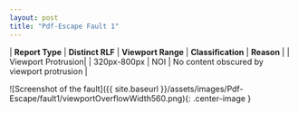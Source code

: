 ```yaml
---
layout: post
title: "Pdf-Escape Fault 1"
---
```

| **Report Type** | **Distinct RLF** | **Viewport Range** | **Classification** | **Reason** |
| Viewport Protrusion|  | 320px-800px | NOI | No content obscured by viewport protrusion | 

![Screenshot of the fault]({{ site.baseurl }}/assets/images/Pdf-Escape/fault1/viewportOverflowWidth560.png){: .center-image }